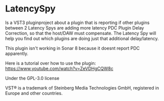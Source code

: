 # LatencySpy

Is a VST3 pluginproject about a plugin that is reporting if other plugins between 2 Latency Spys are adding more latency PDC Plugin Delay Correction, so that the host/DAW must compensate. The Latency Spy will help you find out which plugins are doing just that additional delay/latency.

This plugin isn't working in Sonar 8 because it doesnt report PDC apparently.

Here is a tutorial over how to use the plugin: https://www.youtube.com/watch?v=ZeVDHgCQW8c

Under the GPL-3.0 license

VST® is a trademark of Steinberg Media Technologies GmbH, registered in Europe and other countries.
